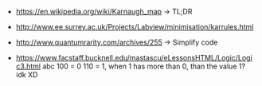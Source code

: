 - https://en.wikipedia.org/wiki/Karnaugh_map -> TL;DR

- http://www.ee.surrey.ac.uk/Projects/Labview/minimisation/karrules.html

- http://www.quantumrarity.com/archives/255 -> Simplify code

- https://www.facstaff.bucknell.edu/mastascu/eLessonsHTML/Logic/Logic3.html
abc
100 = 0
110 = 1, when 1 has more than 0, than the value 1? idk XD